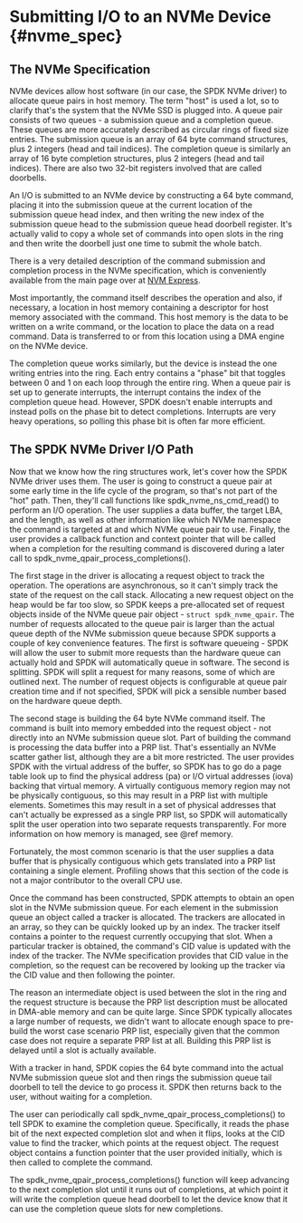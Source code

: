 # Submitting I/O to an NVMe Device {#nvme_spec}

## The NVMe Specification

NVMe devices allow host software (in our case, the SPDK NVMe driver) to allocate
queue pairs in host memory. The term "host" is used a lot, so to clarify that's
the system that the NVMe SSD is plugged into. A queue pair consists of two
queues - a submission queue and a completion queue. These queues are more
accurately described as circular rings of fixed size entries. The submission
queue is an array of 64 byte command structures, plus 2 integers (head and tail
indices). The completion queue is similarly an array of 16 byte completion
structures, plus 2 integers (head and tail indices). There are also two 32-bit
registers involved that are called doorbells.

An I/O is submitted to an NVMe device by constructing a 64 byte command, placing
it into the submission queue at the current location of the submission queue
head index, and then writing the new index of the submission queue head to the
submission queue head doorbell register. It's actually valid to copy a whole set
of commands into open slots in the ring and then write the doorbell just one
time to submit the whole batch.

There is a very detailed description of the command submission and completion
process in the NVMe specification, which is conveniently available from the main
page over at [NVM Express](https://nvmexpress.org).

Most importantly, the command itself describes the operation and also, if
necessary, a location in host memory containing a descriptor for host memory
associated with the command. This host memory is the data to be written on a
write command, or the location to place the data on a read command. Data is
transferred to or from this location using a DMA engine on the NVMe device.

The completion queue works similarly, but the device is instead the one writing
entries into the ring. Each entry contains a "phase" bit that toggles between 0
and 1 on each loop through the entire ring. When a queue pair is set up to
generate interrupts, the interrupt contains the index of the completion queue
head. However, SPDK doesn't enable interrupts and instead polls on the phase
bit to detect completions. Interrupts are very heavy operations, so polling this
phase bit is often far more efficient.

## The SPDK NVMe Driver I/O Path

Now that we know how the ring structures work, let's cover how the SPDK NVMe
driver uses them. The user is going to construct a queue pair at some early time
in the life cycle of the program, so that's not part of the "hot" path. Then,
they'll call functions like spdk_nvme_ns_cmd_read() to perform an I/O operation.
The user supplies a data buffer, the target LBA, and the length, as well as
other information like which NVMe namespace the command is targeted at and which
NVMe queue pair to use. Finally, the user provides a callback function and
context pointer that will be called when a completion for the resulting command
is discovered during a later call to spdk_nvme_qpair_process_completions().

The first stage in the driver is allocating a request object to track the operation. The
operations are asynchronous, so it can't simply track the state of the request
on the call stack. Allocating a new request object on the heap would be far too
slow, so SPDK keeps a pre-allocated set of request objects inside of the NVMe
queue pair object - `struct spdk_nvme_qpair`. The number of requests allocated to
the queue pair is larger than the actual queue depth of the NVMe submission
queue because SPDK supports a couple of key convenience features. The first is
software queueing - SPDK will allow the user to submit more requests than the
hardware queue can actually hold and SPDK will automatically queue in software.
The second is splitting. SPDK will split a request for many reasons, some of
which are outlined next. The number of request objects is configurable at queue
pair creation time and if not specified, SPDK will pick a sensible number based
on the hardware queue depth.

The second stage is building the 64 byte NVMe command itself. The command is
built into memory embedded into the request object - not directly into an
NVMe submission queue slot. Part of building the command is processing the data
buffer into a PRP list. That's essentially an NVMe scatter gather list, although
they are a bit more restricted. The user provides SPDK with the virtual address
of the buffer, so SPDK has to go do a page table look up to find the physical
address (pa) or I/O virtual addresses (iova) backing that virtual memory. A
virtually contiguous memory region may not be physically contiguous, so this may
result in a PRP list with multiple elements. Sometimes this may result in a set
of physical addresses that can't actually be expressed as a single PRP list, so
SPDK will automatically split the user operation into two separate requests
transparently. For more information on how memory is managed, see @ref memory.

Fortunately, the most common scenario is that the user supplies a data buffer
that is physically contiguous which gets translated into a PRP list containing
a single element. Profiling shows that this section of the code is not a major
contributor to the overall CPU use.

Once the command has been constructed, SPDK attempts to obtain an open slot in
the NVMe submission queue. For each element in the submission queue an object
called a tracker is allocated. The trackers are allocated in an array, so they
can be quickly looked up by an index. The tracker itself contains a pointer to
the request currently occupying that slot. When a particular tracker is
obtained, the command's CID value is updated with the index of the tracker. The
NVMe specification provides that CID value in the completion, so the request can
be recovered by looking up the tracker via the CID value and then following the
pointer.

The reason an intermediate object is used between the slot in the ring and the
request structure is because the PRP list description must be allocated in
DMA-able memory and can be quite large. Since SPDK typically allocates a large
number of requests, we didn't want to allocate enough space to pre-build the
worst case scenario PRP list, especially given that the common case does not
require a separate PRP list at all. Building this PRP list is delayed until a
slot is actually available.

With a tracker in hand, SPDK copies the 64 byte command into the actual NVMe
submission queue slot and then rings the submission queue tail doorbell to tell
the device to go process it. SPDK then returns back to the user, without waiting
for a completion.

The user can periodically call spdk_nvme_qpair_process_completions() to tell
SPDK to examine the completion queue. Specifically, it reads the phase bit of
the next expected completion slot and when it flips, looks at the CID value to
find the tracker, which points at the request object. The request object
contains a function pointer that the user provided initially, which is then
called to complete the command.

The spdk_nvme_qpair_process_completions() function will keep advancing to the
next completion slot until it runs out of completions, at which point it will
write the completion queue head doorbell to let the device know that it can use
the completion queue slots for new completions.
